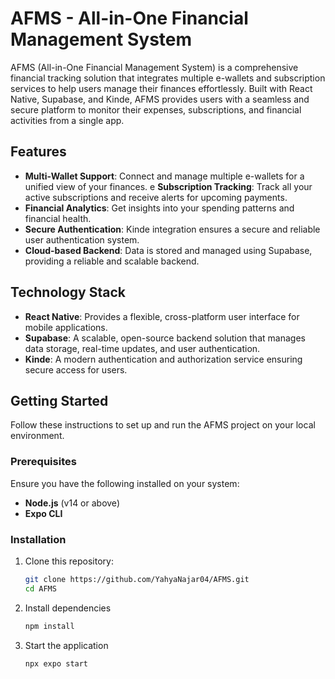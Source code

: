 # AFMS - All-in-One Financial Management System

AFMS (All-in-One Financial Management System) is a comprehensive financial tracking solution that integrates multiple e-wallets and subscription services to help users manage their finances effortlessly. Built with React Native, Supabase, and Kinde, AFMS provides users with a seamless and secure platform to monitor their expenses, subscriptions, and financial activities from a single app.

## Features

- **Multi-Wallet Support**: Connect and manage multiple e-wallets for a unified view of your finances.
e **Subscription Tracking**: Track all your active subscriptions and receive alerts for upcoming payments.
- **Financial Analytics**: Get insights into your spending patterns and financial health.
- **Secure Authentication**: Kinde integration ensures a secure and reliable user authentication system.
- **Cloud-based Backend**: Data is stored and managed using Supabase, providing a reliable and scalable backend.

## Technology Stack

- **React Native**: Provides a flexible, cross-platform user interface for mobile applications.
- **Supabase**: A scalable, open-source backend solution that manages data storage, real-time updates, and user authentication.
- **Kinde**: A modern authentication and authorization service ensuring secure access for users.

## Getting Started

Follow these instructions to set up and run the AFMS project on your local environment.

### Prerequisites

Ensure you have the following installed on your system:

- **Node.js** (v14 or above)
- **Expo CLI**

### Installation

1. Clone this repository:

   ```bash
   git clone https://github.com/YahyaNajar04/AFMS.git
   cd AFMS

2. Install dependencies
   ```bash
   npm install

3. Start the application
   ```bash
   npx expo start


